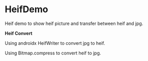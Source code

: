 # HeifDemo
Heif demo to show heif picture and transfer between heif and jpg.

**Heif Convert**

Using androidx HeifWriter to convert jpg to heif.

Using Bitmap.compress to convert heif to jpg.
